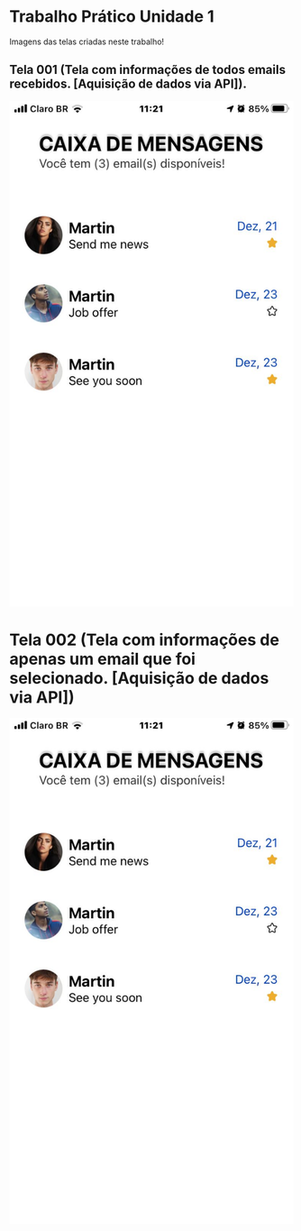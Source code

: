 # Trabalho Prático Unidade 1
Imagens das telas criadas neste trabalho!

## Tela 001 (Tela com informações de todos emails recebidos. [Aquisição de dados via API]).

![alt text](https://github.com/yJFelipeSS/DevMobile-2021.2/blob/main/trabalho001/Print%20Tela%20%23001.jpg)

# Tela 002 (Tela com informações de apenas um email que foi selecionado. [Aquisição de dados via API])

![alt text](https://github.com/yJFelipeSS/DevMobile-2021.2/blob/main/trabalho001/Print%20Tela%20%23001.jpg)
